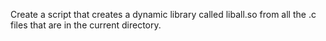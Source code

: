 Create a script that creates a dynamic library called liball.so from all the .c files that are in the current directory.
